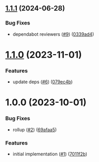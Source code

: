 ## [1.1.1](https://github.com/promotedai/browser-impression-tracker/compare/v1.1.0...v1.1.1) (2024-06-28)


### Bug Fixes

* dependabot reviewers ([#9](https://github.com/promotedai/browser-impression-tracker/issues/9)) ([0339ad4](https://github.com/promotedai/browser-impression-tracker/commit/0339ad4477d9fb2153f33b72028e5436897d8c3c))

# [1.1.0](https://github.com/promotedai/browser-impression-tracker/compare/v1.0.0...v1.1.0) (2023-11-01)


### Features

* update deps ([#6](https://github.com/promotedai/browser-impression-tracker/issues/6)) ([079ec4b](https://github.com/promotedai/browser-impression-tracker/commit/079ec4bd8f8211c4253c61802ab5c0e81c074276))

# 1.0.0 (2023-10-01)


### Bug Fixes

* rollup ([#2](https://github.com/promotedai/browser-impression-tracker/issues/2)) ([69afaa5](https://github.com/promotedai/browser-impression-tracker/commit/69afaa50a4a6bb009632c52ffcf061aa85906c74))


### Features

* initial implementation ([#1](https://github.com/promotedai/browser-impression-tracker/issues/1)) ([7011f2b](https://github.com/promotedai/browser-impression-tracker/commit/7011f2b07fe7e025f3fa768d128a77dcf5288478))
